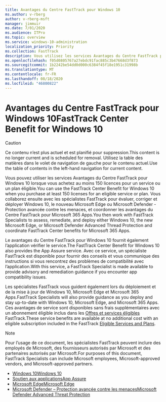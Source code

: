 ```yaml
---
title: Avantages du Centre FastTrack pour Windows 10
ms.author: v-rberg
author: v-rberg-msft
manager: jimmuir
ms.date: 7/01/2020
ms.audience: ITPro
ms.topic: overview
ms.service: windows-10-administration
localization_priority: Priority
ms.collection: FastTrack
description: Vous utilisez les services Avantages du Centre FastTrack pour Windows 10 lorsque vous achetez *au moins* 150 licences pour un service ou un plan éligible.
ms.openlocfilehash: f05d0805767a27ebdc91fac885c3b47668d3f873
ms.sourcegitcommit: 1b2242be54dd0d000c6384f45f18e1951c31998b
ms.translationtype: MT
ms.contentlocale: fr-FR
ms.lasthandoff: 08/18/2020
ms.locfileid: "46800822"
---
```

# <a name="fasttrack-center-benefit-for-windows-10"></a><span data-ttu-id="a6ae4-103">Avantages du Centre FastTrack pour Windows 10</span><span class="sxs-lookup"><span data-stu-id="a6ae4-103">FastTrack Center Benefit for Windows 10</span></span>

> [!CAUTION]
> <span data-ttu-id="a6ae4-104">Ce contenu n’est plus actuel et est planifié pour suppression.</span><span class="sxs-lookup"><span data-stu-id="a6ae4-104">This content is no longer current and is scheduled for removal.</span></span> <span data-ttu-id="a6ae4-105">Utilisez la table des matières dans le volet de navigation de gauche pour le contenu actuel.</span><span class="sxs-lookup"><span data-stu-id="a6ae4-105">Use the table of contents in the left-hand navigation for current content.</span></span>

<span data-ttu-id="a6ae4-106">Vous pouvez utiliser les services Avantages du Centre FastTrack pour Windows 10 lorsque vous achetez au moins 150 licences pour un service ou un plan éligible.</span><span class="sxs-lookup"><span data-stu-id="a6ae4-106">You can use the FastTrack Center Benefit for Windows 10 when you purchase at least 150 licenses for an eligible service or plan.</span></span> <span data-ttu-id="a6ae4-107">Vous collaborez ensuite avec les spécialistes FastTrack pour évaluer, corriger et déployer Windows 10, le nouveau Microsoft Edge ou Microsoft Defender - Protection avancée contre les menaces, et coordonner les avantages du Centre FastTrack pour Microsoft 365 Apps.</span><span class="sxs-lookup"><span data-stu-id="a6ae4-107">You then work with FastTrack Specialists to assess, remediate, and deploy either Windows 10, the new Microsoft Edge, or Microsoft Defender Advanced Thread Protection and coordinate FastTrack Center benefits for Microsoft 365 Apps.</span></span> 

<span data-ttu-id="a6ae4-108">Le avantages du Centre FastTrack pour Windows 10 fournit également l’application vérifier le service.</span><span class="sxs-lookup"><span data-stu-id="a6ae4-108">The FastTrack Center Benefit for Windows 10 also provides the App Assure service.</span></span> <span data-ttu-id="a6ae4-109">Avec ce service, un spécialiste FastTrack est disponible pour fournir des conseils et vous communique des instructions si vous rencontrez des problèmes de compatibilité avec l’application.</span><span class="sxs-lookup"><span data-stu-id="a6ae4-109">With this service, a FastTrack Specialist is made available to provide advisory and remediation guidance if you encounter app compatibility issues.</span></span> 

<span data-ttu-id="a6ae4-110">Les spécialistes FastTrack vous guident également lors du déploiement et de la mise à jour de Windows 10, Microsoft Edge et Microsoft 365 Apps.</span><span class="sxs-lookup"><span data-stu-id="a6ae4-110">FastTrack Specialists will also provide guidance as you deploy and stay up-to-date with Windows 10, Microsoft Edge, and Microsoft 365 Apps.</span></span> <span data-ttu-id="a6ae4-111">Ces avantages de service sont disponibles sans frais supplémentaires avec un abonnement éligible inclus dans les [Offres et services éligibles](M365-eligible-services-and-plans.md) FastTrack.</span><span class="sxs-lookup"><span data-stu-id="a6ae4-111">These service benefits are available at no additional cost with an eligible subscription included in the FastTrack [Eligible Services and Plans](M365-eligible-services-and-plans.md).</span></span>
  
> [!NOTE]
> <span data-ttu-id="a6ae4-112">Pour l’usage de ce document, les spécialistes FastTrack peuvent inclure des employés de Microsoft, des fournisseurs autorisés par Microsoft et des partenaires autorisés par Microsoft.</span><span class="sxs-lookup"><span data-stu-id="a6ae4-112">For purposes of this document, FastTrack Specialists can include Microsoft employees, Microsoft-approved vendors, and Microsoft-approved partners.</span></span> 
    
- [<span data-ttu-id="a6ae4-113">Windows 10</span><span class="sxs-lookup"><span data-stu-id="a6ae4-113">Windows 10</span></span>](Win-10-windows-10.md)
- [<span data-ttu-id="a6ae4-114">Soutien aux applications</span><span class="sxs-lookup"><span data-stu-id="a6ae4-114">App Assure</span></span>](Win-10-app-assure.md)
- [<span data-ttu-id="a6ae4-115">Microsoft Edge</span><span class="sxs-lookup"><span data-stu-id="a6ae4-115">Microsoft Edge</span></span>](Win-10-microsoft-edge.md)
- [<span data-ttu-id="a6ae4-116">Microsoft Defender – Protection avancée contre les menaces</span><span class="sxs-lookup"><span data-stu-id="a6ae4-116">Microsoft Defender Advanced Threat Protection</span></span>](Win-10-microsoft-defender-atp.md)

